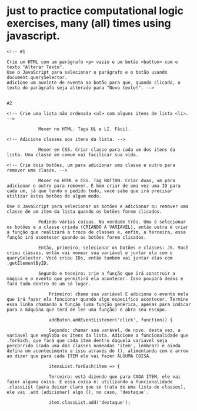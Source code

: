 # just to practice computational logic exercises, many (all) times using javascript.

    <!-- #1 
    
    Crie um HTML com um parágrafo <p> vazio e um botão <button> com o texto "Alterar Texto".
    Use o JavaScript para selecionar o parágrafo e o botão usando document.querySelector.
    Adicione um ouvinte de evento ao botão para que, quando clicado, o texto do parágrafo seja alterado para "Novo texto!". -->


    #2
    
    <!-- Crie uma lista não ordenada <ul> com alguns itens de lista <li>. -->
     
                Mexer no HTML. Tags UL e LI. Fácil. 

    <!-- Adicione classes aos itens da lista. -->

                Mexer em CSS. Criar classe para cada um dos itens da lista. Uma classe em comum vai facilicar sua vida. 

    <!-- Crie dois botões, um para adicionar uma classe e outro para remover uma classe. -->

                Mexer no HTML e CSS. Tag BUTTON. Criar duas, um para adicionar e outro para remover. É bom criar de uma vez uma ID para cada um, já que lendo o pedido todo, você sabe que irá precisar utilizar estes botões de algum modo. 

    Use o JavaScript para selecionar os botões e adicionar ou remover uma classe de um item da lista quando os botões forem clicados.

                Pedindo várias coisas. Na verdade três. Uma é selecionar os botões e a classe criada (CRIANDO A VARIAVEL), então outra é criar a função que realizará a troca de classes e, enfim, a terceira, essa função irá acontecer quando os botões forem clicados. 

                Então, primeiro, selecionar os botões e classes: JS. Você criou classes, então vai nomear sua variável e juntar ela com o querySelector. Você criou IDs, então também vai juntar elas com .getElementByID. 

                Segundo e teceiro: crie a função que irá construir a mágica e o evento que permitirá ela acontecer. Isso poupará dedos e fará tudo dentro de um só lugar. 
                    
                    Primeiro: chame sua variável E adiciona o evento nela que irá fazer ela funcionar quando algo especifico acontecer. Termine essa linha chamando a função (uma função genérica, apenas para indicar para a máquina que terá de ler uma função) e abra seu escopo.

                    addButon.addEventListener('click', function() {

                    Segundo: chamar sua varável, de novo. desta vez, a variavel que engloba os itens da lista. Adicione a funcionalidade que .forEach, que fará que cada item dentro daquela variavel seja percorrido (cada uma das classes nomeadas 'item', lembra?) e ainda defina um acontecimento a isso através do (), alimentando com o arrow ao dizer que para cada ITEM ele vai fazer ALGUMA COISA.

                    itensList.forEach(item => {

                    Terceiro: está dizendo que para CADA ITEM, ele vai fazer alguma coisa. E essa coisa é: utilizando a funcionalidade .classList (para deixar claro que se trata de uma lista de classes), ele vai .add (adicionar) algo (), no caso, 'destaque'.

                    item.classList.add('destaque');